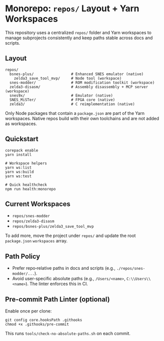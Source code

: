 # Monorepo: `repos/` Layout + Yarn Workspaces

This repository uses a centralized `repos/` folder and Yarn workspaces to manage subprojects consistently and keep paths stable across docs and scripts.

## Layout

```
repos/
  bsnes-plus/                 # Enhanced SNES emulator (native)
    zelda3_save_tool_mvp/     # Node tool (workspace)
  snes-modder/                # ROM modification toolkit (workspace)
  zelda3-disasm/              # Assembly disassembly + MCP server (workspace)
  snes9x/                     # Emulator (native)
  SNES_MiSTer/                # FPGA core (native)
  zelda3/                     # C reimplementation (native)
```

Only Node packages that contain a `package.json` are part of the Yarn workspaces. Native repos build with their own toolchains and are not added as workspaces.

## Quickstart

```
corepack enable
yarn install

# Workspace helpers
yarn ws:list
yarn ws:build
yarn ws:test

# Quick healthcheck
npm run health:monorepo
```

## Current Workspaces

- `repos/snes-modder`
- `repos/zelda3-disasm`
- `repos/bsnes-plus/zelda3_save_tool_mvp`

To add more, move the project under `repos/` and update the root `package.json` `workspaces` array.

## Path Policy

- Prefer repo‑relative paths in docs and scripts (e.g., `./repos/snes-modder/...`).
- Avoid user-specific absolute paths (e.g., `/Users/<name>`, `C:\\Users\\<name>`). The linter enforces this in CI.

## Pre-commit Path Linter (optional)

Enable once per clone:

```
git config core.hooksPath .githooks
chmod +x .githooks/pre-commit
```

This runs `tools/check-no-absolute-paths.sh` on each commit.
